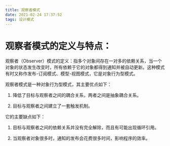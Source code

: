 ```yaml
---
title: 观察者模式
date: 2021-02-24 17:37:52
tags: 设计模式
---
```


# 观察者模式的定义与特点：
观察者（Observer）模式的定义：指多个对象间存在一对多的依赖关系，当一个对象的状态发生改变时，所有依赖于它的对象都得到通知并被自动更新。这种模式有时又称作发布-订阅模式、模型-视图模式，它是对象行为型模式。

观察者模式是一种对象行为型模式，其主要优点如下：

1. 降低了目标与观察者之间的耦合关系，两者之间是抽象耦合关系。

2. 目标与观察者之间建立了一套触发机制。

它的主要缺点如下：

1. 目标与观察者之间的依赖关系并没有完全解除，而且有可能出现循环引用。

2. 当观察者对象很多时，通知的发布会花费很多时间，影响程序的效率。
